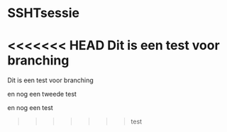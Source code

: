 # SSHTsessie

<<<<<<< HEAD
Dit is een test voor branching
=======
Dit is een test voor branching

en nog een tweede test

en nog een test
>>>>>>> test
